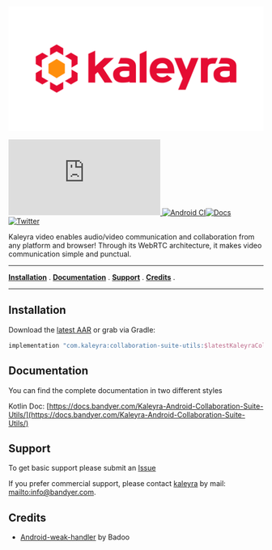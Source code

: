 <p align="center">
<img src="img/kaleyra.png" alt="Kaleyra" title="Kaleyra" />
</p>



[![Download](https://badgen.net/maven/v/metadata-url/https/maven.bandyer.com/releases/com/kaleyra/collaboration-suite-utils/maven-metadata.xml?label=maven.bandyer.com/releases) ](https://maven.bandyer.com/index.html#releases/com/kaleyra/collaboration-suite-utils/)[![Android CI](https://github.com/Bandyer/Bandyer-Android-Common/actions/workflows/android.yml/badge.svg?branch=master)](https://github.com/Bandyer/Bandyer-Android-Common/actions/workflows/android.yml)[![Docs](https://img.shields.io/badge/docs-current-brightgreen.svg)](https://bandyer.github.io/Bandyer-Android-Common/kDoc)
[![Twitter](https://img.shields.io/twitter/url/http/shields.io.svg?style=social&logo=twitter)](https://twitter.com/intent/follow?screen_name=Kaleyra_)


Kaleyra video enables audio/video communication and collaboration from any platform and browser! Through its WebRTC architecture, it makes video communication simple and punctual.

---


**[Installation](#installation)** .
**[Documentation](#documentation)** .
**[Support](#support)** .
**[Credits](#credits)** .

---

## Installation

Download the [latest AAR](https://maven.bandyer.com/index.html#releases/com/kaleyra/collaboration-suite-utils/) or grab via Gradle:

```groovy
implementation "com.kaleyra:collaboration-suite-utils:$latestKaleyraCollaborationSuiteUtilsVersion"
```

## Documentation

You can find the complete documentation in two different styles

Kotlin Doc: [https://docs.bandyer.com/Kaleyra-Android-Collaboration-Suite-Utils/](https://docs.bandyer.com/Kaleyra-Android-Collaboration-Suite-Utils/)

## Support
To get basic support please submit an [Issue](https://github.com/Bandyer/Kaleyra-Android-Collaboration-Suite-Utils/issues) 

If you prefer commercial support, please contact [kaleyra](https://kaleyra.com) by mail: <mailto:info@bandyer.com>.


## Credits
- [Android-weak-handler](https://github.com/badoo/android-weak-handler) by Badoo
